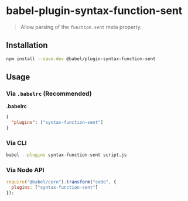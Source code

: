 # babel-plugin-syntax-function-sent

> Allow parsing of the `function.sent` meta property.

## Installation

```sh
npm install --save-dev @babel/plugin-syntax-function-sent
```

## Usage

### Via `.babelrc` (Recommended)

**.babelrc**

```json
{
  "plugins": ["syntax-function-sent"]
}
```

### Via CLI

```sh
babel --plugins syntax-function-sent script.js
```

### Via Node API

```javascript
require("@babel/core").transform("code", {
  plugins: ["syntax-function-sent"]
});
```
